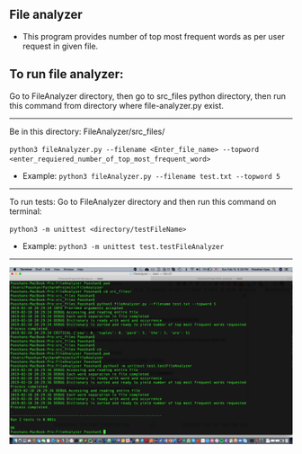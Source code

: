 ## File analyzer
- This program provides number of top most frequent words as per user request in given file.

## To run file analyzer:

Go to FileAnalyzer directory, then go to src_files python directory, 
then run this command from directory where file-analyzer.py exist.

---------------------------------------------------
Be in this directory: FileAnalyzer/src_files/

`python3 fileAnalyzer.py --filename <Enter_file_name> --topword <enter_requiered_number_of_top_most_frequent_word>`

- Example: `python3 fileAnalyzer.py --filename test.txt --topword 5`

----------------------------------------------------

To run tests:
Go to FileAnalyzer directory and then run this command on terminal:

`python3 -m unittest <directory/testFileName>`

- Example: `python3 -m unittest test.testFileAnalyzer`

-----------------------------------------------------


![Result output screenshot](https://github.com/Pooshan/FileAnalyzer/blob/master/result_screenshots/result_screenshot.png)
